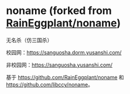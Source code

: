 # noname (forked from [RainEggplant/noname](https://github.com/RainEggplant/noname))

无名杀（仿三国杀）

校园网：<https://sanguosha.dorm.yusanshi.com/>

非校园网：<https://sanguosha.yusanshi.com/>

基于 <https://github.com/RainEggplant/noname> 和 <https://github.com/libccy/noname>。

